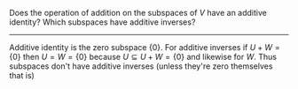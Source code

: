 Does the operation of addition on the subspaces of $V$ have an additive identity? Which subspaces have additive inverses?

---

Additive identity is the zero subspace $\{0\}$.
For additive inverses if $U + W = \{0\}$ then $U = W = \{0\}$ because $U\subseteq U+W = \{0\}$ and likewise for $W$. Thus subspaces don't have additive inverses (unless they're zero themselves that is)